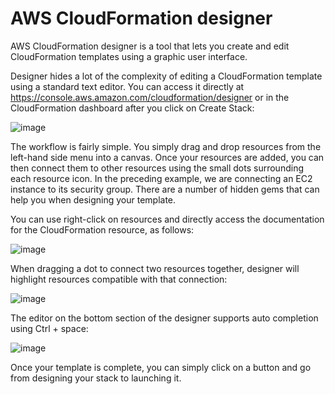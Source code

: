 # AWS CloudFormation designer

AWS CloudFormation designer is a tool that lets you create and edit CloudFormation templates using a graphic user interface. 

Designer hides a lot of the complexity of editing a CloudFormation template using a standard text editor. You can access it directly at https://console.aws.amazon.com/cloudformation/designer or in the CloudFormation dashboard after you click on Create Stack:

![image](https://user-images.githubusercontent.com/23625821/130321274-82fb3804-ef94-4358-88b2-85f4f36b7fcb.png)

The workflow is fairly simple. You simply drag and drop resources from the left-hand side menu into a canvas. Once your resources are added, you can then connect them to other resources using the small dots surrounding each resource icon. In the preceding example, we are connecting an EC2 instance to its security group. There are a number of hidden gems that can help you when designing your template.

You can use right-click on resources and directly access the documentation for the CloudFormation resource, as follows:

![image](https://user-images.githubusercontent.com/23625821/130321499-c1fa3fd8-988a-43dd-9a98-ade50393cd33.png)

When dragging a dot to connect two resources together, designer will highlight resources compatible with that connection:

![image](https://user-images.githubusercontent.com/23625821/130321520-60f58b8d-02c4-4604-805a-fe86c025b10e.png)

The editor on the bottom section of the designer supports auto completion using Ctrl + space:

![image](https://user-images.githubusercontent.com/23625821/130321537-467a0be7-6142-49c0-b101-e705c6cb091c.png)

Once your template is complete, you can simply click on a button and go from designing your stack to launching it.
